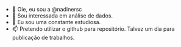 - 👋 Oie, eu sou a @nadinersc
- 👀 Sou interessada em análise de dados.
- 🌱 Eu sou uma constante estudiosa.
- 📫 Pretendo utilizar o github para repositório. Talvez um dia para publicação de trabalhos.

<!---
nadinersc/nadinersc is a ✨ special ✨ repository because its `README.md` (this file) appears on your GitHub profile.
You can click the Preview link to take a look at your changes.
--->
